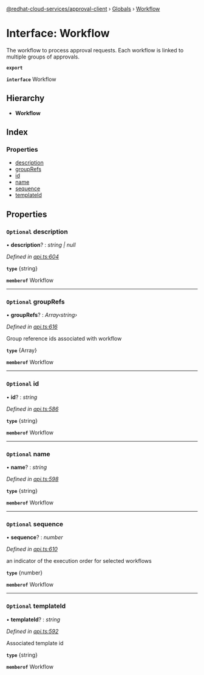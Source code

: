 [@redhat-cloud-services/approval-client](../README.md) › [Globals](../globals.md) › [Workflow](workflow.md)

# Interface: Workflow

The workflow to process approval requests. Each workflow is linked to multiple groups of approvals.

**`export`** 

**`interface`** Workflow

## Hierarchy

* **Workflow**

## Index

### Properties

* [description](workflow.md#optional-description)
* [groupRefs](workflow.md#optional-grouprefs)
* [id](workflow.md#optional-id)
* [name](workflow.md#optional-name)
* [sequence](workflow.md#optional-sequence)
* [templateId](workflow.md#optional-templateid)

## Properties

### `Optional` description

• **description**? : *string | null*

*Defined in [api.ts:604](https://github.com/RedHatInsights/javascript-clients/blob/master/packages/approval/api.ts#L604)*

**`type`** {string}

**`memberof`** Workflow

___

### `Optional` groupRefs

• **groupRefs**? : *Array‹string›*

*Defined in [api.ts:616](https://github.com/RedHatInsights/javascript-clients/blob/master/packages/approval/api.ts#L616)*

Group reference ids associated with workflow

**`type`** {Array<string>}

**`memberof`** Workflow

___

### `Optional` id

• **id**? : *string*

*Defined in [api.ts:586](https://github.com/RedHatInsights/javascript-clients/blob/master/packages/approval/api.ts#L586)*

**`type`** {string}

**`memberof`** Workflow

___

### `Optional` name

• **name**? : *string*

*Defined in [api.ts:598](https://github.com/RedHatInsights/javascript-clients/blob/master/packages/approval/api.ts#L598)*

**`type`** {string}

**`memberof`** Workflow

___

### `Optional` sequence

• **sequence**? : *number*

*Defined in [api.ts:610](https://github.com/RedHatInsights/javascript-clients/blob/master/packages/approval/api.ts#L610)*

an indicator of the execution order for selected workflows

**`type`** {number}

**`memberof`** Workflow

___

### `Optional` templateId

• **templateId**? : *string*

*Defined in [api.ts:592](https://github.com/RedHatInsights/javascript-clients/blob/master/packages/approval/api.ts#L592)*

Associated template id

**`type`** {string}

**`memberof`** Workflow
